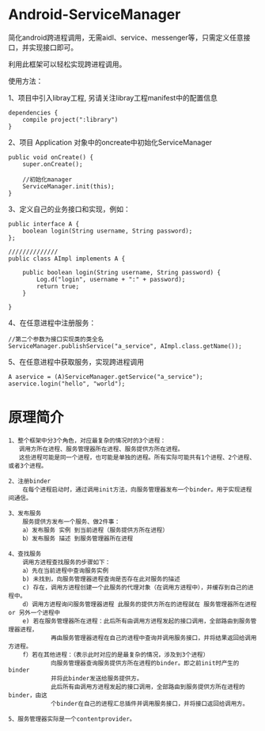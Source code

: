 # Android-ServiceManager
简化android跨进程调用，无需aidl、service、messenger等，只需定义任意接口，并实现接口即可。


利用此框架可以轻松实现跨进程调用。

使用方法：

1、项目中引入libray工程, 另请关注libray工程manifest中的配置信息

    dependencies {
        compile project(":library")
    }

2、项目 Application 对象中的oncreate中初始化ServiceManager

    public void onCreate() {
        super.onCreate();

        //初始化manager
        ServiceManager.init(this);
    }

3、定义自己的业务接口和实现，例如：

    public interface A {
        boolean login(String username, String password);
    };
    
    //////////////
    public class AImpl implements A {

        public boolean login(String username, String password) {
            Log.d("login", username + ":" + password);
            return true;
        }

    }
    
4、在任意进程中注册服务：

    //第二个参数为接口实现类的类全名
    ServiceManager.publishService("a_service", AImpl.class.getName());
    
5、在任意进程中获取服务，实现跨进程调用

    A aservice = (A)ServiceManager.getService("a_service");
    aservice.login("hello", "world");
    
    
# 原理简介
    1、整个框架中分3个角色，对应最复杂的情况时的3个进程：
       调用方所在进程、服务管理器所在进程、服务提供方所在进程。
       这些进程可能是同一个进程，也可能是单独的进程。所有实际可能共有1个进程、2个进程、或者3个进程。
    
    2、注册binder
        在每个进程启动时，通过调用init方法，向服务管理器发布一个binder。用于实现进程间通信。
        
    3、发布服务
        服务提供方发布一个服务、做2件事：
        a）发布服务 实例 到当前进程（服务提供方所在进程）
        b）发布服务 描述 到服务管理器所在进程
        
    4、查找服务
        调用方进程查找服务的步骤如下：
        a）先在当前进程中查询服务实例
        b) 未找到，向服务管理器进程查询是否存在此对服务的描述
        c) 存在，调用方进程创建一个此服务的代理对象（在调用方进程中），并缓存到自己的进程中。
        d）调用方进程询问服务管理器进程 此服务的提供方所在的进程就在 服务管理器所在进程 or 另外一个进程中
        e) 若在服务管理器所在进程：此后所有由调用方进程发起的接口调用，全部路由到服务管理器进程，
                再由服务管理器进程在自己的进程中查询并调用服务接口，并将结果返回给调用方进程。
        f）若在其他进程：（表示此时对应的是最复杂的情况，涉及到3个进程）
                向服务管理器查询服务提供方所在进程的binder。即之前init时产生的binder
                并将此binder发送给服务提供方。
                此后所有由调用方进程发起的接口调用，全部路由到服务提供方所在进程的binder，由这
                个binder在自己的进程汇总插件并调用服务接口，并将接口返回给调用方。
                
    5、服务管理器实际是一个contentprovider。
        
                
                
        
        
